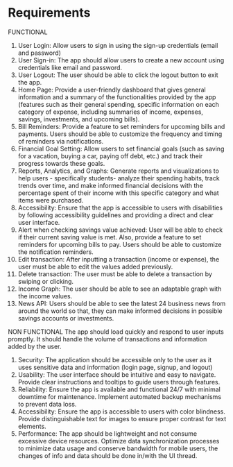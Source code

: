 
# Requirements


FUNCTIONAL
1. User Login: Allow users to sign in using the sign-up credentials (email and password) 
2.  User Sign-in: The app should allow users to create a new account using credentials like email and password.
3. User Logout: The user should be able to click the logout button to exit the app.
4. Home Page: Provide a user-friendly dashboard that gives general information and a summary of the functionalities provided by the app (features such as their general spending, specific information on each category of expense, including summaries of income, expenses, savings, investments, and upcoming bills).
5. Bill Reminders: Provide a feature to set reminders for upcoming bills and payments. Users should be able to customize the frequency and timing of reminders via notifications.
6. Financial Goal Setting: Allow users to set financial goals (such as saving for a vacation, buying a car, paying off debt, etc.) and track their progress towards these goals.
7. Reports, Analytics, and Graphs: Generate reports and visualizations to help users - specifically students- analyze their spending habits, track trends over time, and make informed financial decisions with the percentage spent of their income with this specific category and what items were purchased.
8. Accessibility: Ensure that the app is accessible to users with disabilities by following accessibility guidelines and providing a direct and clear user interface.
9. Alert when checking savings value achieved: User will be able to check if their current saving value is met. Also, provide a feature to set reminders for upcoming bills to pay. Users should be able to customize the notification reminders.
10. Edit transaction: After inputting a transaction (income or expense), the user must be able to edit the values added previously.
11. Delete transaction: The user must be able to delete a transaction by swiping or clicking.
12. Income Graph: The user should be able to see an adaptable graph with the income values. 
13. News API: Users should be able to see the latest 24 business news from around the world so that, they can make informed decisions in possible savings accounts or investments. 
 
NON FUNCTIONAL
The app should load quickly and respond to user inputs promptly.
It should handle the volume of transactions and information added by the user.
1. Security: The application should be accessible only to the user as it uses sensitive data and information (login page, signup, and logout)
2. Usability: The user interface should be intuitive and easy to navigate. Provide clear instructions and tooltips to guide users through features.
3. Reliability: Ensure the app is available and functional 24/7 with minimal downtime for maintenance. Implement automated backup mechanisms to prevent data loss.
4. Accessibility: Ensure the app is accessible to users with color blindness. Provide distinguishable text for images to ensure proper contrast for text elements.
5. Performance: The app should be lightweight and not consume excessive device resources. Optimize data synchronization processes to minimize data usage and conserve bandwidth for mobile users, the changes of info and data should be done in/with the UI thread.


